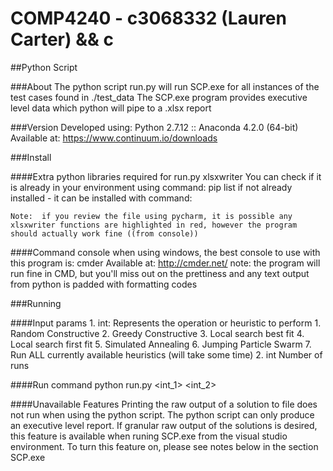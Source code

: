# COMP4240 - c3068332 (Lauren Carter) && c


##Python Script

###About
	The python script run.py will run SCP.exe for all instances of the test cases found in ./test_data
	The SCP.exe program provides executive level data which python will pipe to a .xlsx report

###Version
	Developed using:
	Python 2.7.12 :: Anaconda 4.2.0 (64-bit)
	Available at:	https://www.continuum.io/downloads
	
	
###Install
	
####Extra python libraries required for run.py
	xlsxwriter
	You can check if it is already in your environment using command:
		pip list
	if not already installed - it can be installed with command:
		
	Note:  if you review the file using pycharm, it is possible any xlsxwriter functions are highlighted in red, however the program should actually work fine ((from console))
	
####Command console
	when using windows, the best console to use with this program is: cmder
	Available at: http://cmder.net/
	note: the program will run fine in CMD, but you'll miss out on the prettiness and any text output from python is padded with formatting codes

###Running
	
####Input params
	1. int:	Represents the operation or heuristic to perform
		1.  Random Constructive
		2.  Greedy Constructive
		3.  Local search best fit
		4.  Local search first fit
		5.  Simulated Annealing
		6.  Jumping Particle Swarm
		7.  Run ALL currently available heuristics (will take some time)
	2. int	Number of runs
	
####Run command
	python run.py <int_1> <int_2>
	
####Unavailable Features
  Printing the raw output of a solution to file does not run when using the python script.
  The python script can only produce an executive level report.
  If granular raw output of the solutions is desired, this feature is available when runing SCP.exe from the visual studio environment.
  To turn this feature on, please see notes below in the section SCP.exe 
 
 
  




